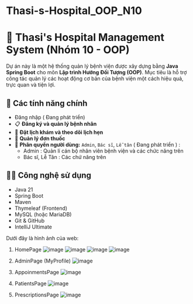# Thasi-s-Hospital_OOP_N10

# 🏥 Thasi's Hospital Management System (Nhóm 10 - OOP)

Dự án này là một hệ thống quản lý bệnh viện được xây dựng bằng **Java Spring Boot** cho môn **Lập trình Hướng Đối Tượng (OOP)**. Mục tiêu là hỗ trợ công tác quản lý các hoạt động cơ bản của bệnh viện một cách hiệu quả, trực quan và tiện lợi.

## 🚀 Các tính năng chính
- Đăng nhập ( Đang phát triển)
- 📋 **Đăng ký và quản lý bệnh nhân**
- 📅 **Đặt lịch khám và theo dõi lịch hẹn**
- 💊 **Quản lý đơn thuốc**
- 👥 **Phân quyền người dùng:** `Admin`, `Bác sĩ`, `Lễ tân` ( Đang phát triển ) :
  + Admin : Quản lí cán bộ nhân viên bệnh viện và các chức năng trên
  + Bác sĩ, Lễ Tân : Các chứ năng trên

## 🧑‍💻 Công nghệ sử dụng

- Java 21
- Spring Boot
- Maven
- Thymeleaf (Frontend)
- MySQL (hoặc MariaDB)
- Git & GitHub
- IntelliJ Ultimate

Dưới đây là hình ảnh của web:
1. HomePage
![image](https://github.com/user-attachments/assets/8ad99426-1acc-4789-8252-88638aa8ddad)
![image](https://github.com/user-attachments/assets/e023a6eb-ff32-4d1b-8080-83b5d0c50741)
![image](https://github.com/user-attachments/assets/1ec7b52b-8d76-44e0-a111-0e8b3981b7f4)
![image](https://github.com/user-attachments/assets/76acd417-522f-4a5c-8f98-62ce278745c2)

2. AdminPage (MyProfile)
 ![image](https://github.com/user-attachments/assets/a506a63d-0b5c-4ddc-82e7-c5aeac651fa7)
3. AppoinmentsPage
![image](https://github.com/user-attachments/assets/30e89f23-3dc4-47e2-bc7a-6b54bc3a71c8)
4. PatientsPage
![image](https://github.com/user-attachments/assets/aedc192e-f6ea-4849-b8ed-58ce64893096)
5. PrescriptionsPage
![image](https://github.com/user-attachments/assets/17ec3fe9-db3b-48de-9f3e-0a275139456b)

